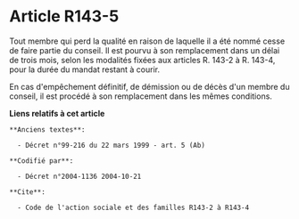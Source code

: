 # Article R143-5

Tout membre qui perd la qualité en raison de laquelle il a été nommé cesse de faire partie du conseil. Il est pourvu à son
remplacement dans un délai de trois mois, selon les modalités fixées aux articles R. 143-2 à R. 143-4, pour la durée du
mandat restant à courir.

En cas d'empêchement définitif, de démission ou de décès d'un membre du conseil, il est procédé à son remplacement dans les
mêmes conditions.

**Liens relatifs à cet article**

	**Anciens textes**:

	  - Décret n°99-216 du 22 mars 1999 - art. 5 (Ab)

	**Codifié par**:

	  - Décret n°2004-1136 2004-10-21

	**Cite**:

	  - Code de l'action sociale et des familles R143-2 à R143-4
